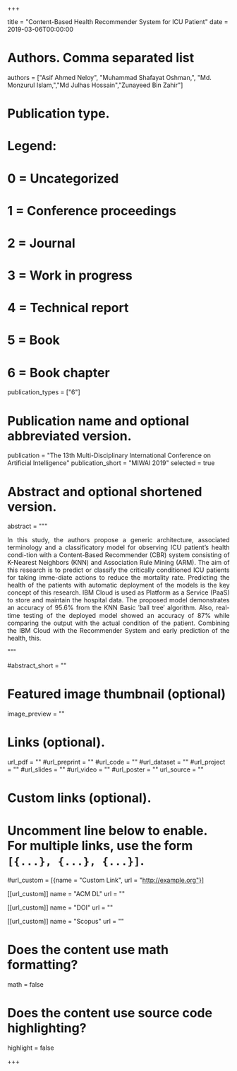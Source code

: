 +++

title = "Content-Based Health Recommender System for ICU Patient"
date = 2019-03-06T00:00:00

# Authors. Comma separated list
authors = ["Asif Ahmed Neloy", "Muhammad Shafayat Oshman,", "Md. Monzurul Islam,","Md Julhas Hossain","Zunayeed Bin Zahir"]

# Publication type.
# Legend:
# 0 = Uncategorized
# 1 = Conference proceedings
# 2 = Journal
# 3 = Work in progress
# 4 = Technical report
# 5 = Book
# 6 = Book chapter
publication_types = ["6"]

# Publication name and optional abbreviated version.
publication = "The 13th Multi-Disciplinary International Conference on Artificial Intelligence"
publication_short = "MIWAI 2019"
selected = true

# Abstract and optional shortened version.
abstract = """<div align="justify"> 

In this study, the authors propose a generic architecture, associated terminology and a classificatory model for observing ICU patient’s health condi-tion with a Content-Based Recommender (CBR) system consisting of K-Nearest Neighbors (KNN) and Association Rule Mining (ARM). The aim of this research is to predict or classify the critically conditioned ICU patients for taking imme-diate actions to reduce the mortality rate. Predicting the health of the patients with automatic deployment of the models is the key concept of this research. IBM Cloud is used as Platform as a Service (PaaS) to store and maintain the hospital data. The proposed model demonstrates an accuracy of 95.6% from the KNN Basic ′𝑏all tree′ algorithm. Also, real-time testing of the deployed model showed an accuracy of 87% while comparing the output with the actual condition of the patient. Combining the IBM Cloud with the Recommender System and early prediction of the health, this.</div>

"""

#abstract_short = ""

# Featured image thumbnail (optional)
image_preview = ""



# Links (optional).
url_pdf = ""
#url_preprint = ""
#url_code = ""
#url_dataset = ""
#url_project = ""
#url_slides = ""
#url_video = ""
#url_poster = ""
url_source = ""

# Custom links (optional).
#   Uncomment line below to enable. For multiple links, use the form `[{...}, {...}, {...}]`.
#url_custom = [{name = "Custom Link", url = "http://example.org"}]

[[url_custom]]
name = "ACM DL"
url = ""

[[url_custom]]
name = "DOI"
url = ""


[[url_custom]]
name = "Scopus"
url = ""

# Does the content use math formatting?
math = false

# Does the content use source code highlighting?
highlight = false


+++